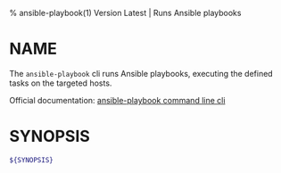 % ansible-playbook(1) Version Latest | Runs Ansible playbooks
# NAME

The `ansible-playbook` cli runs Ansible playbooks, executing the defined tasks on the targeted hosts.

Official documentation: [ansible-playbook command line cli](https://docs.ansible.com/ansible/latest/cli/ansible-playbook.html)

# SYNOPSIS

```bash
${SYNOPSIS}
```